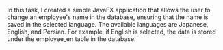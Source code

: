In this task, I created a simple JavaFX application that allows the user to change an employee's name in the database, ensuring that the name is saved in the selected language. The available languages are Japanese, English, and Persian. For example, if English is selected, the data is stored under the employee_en table in the database.
